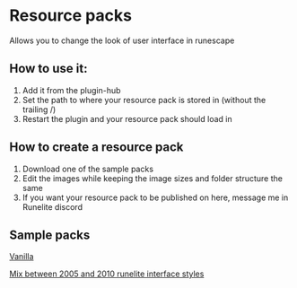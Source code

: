 # Resource packs
Allows you to change the look of user interface in runescape

## How to use it:
1. Add it from the plugin-hub
2. Set the path to where your resource pack is stored in (without the trailing /)
3. Restart the plugin and your resource pack should load in

## How to create a resource pack
1. Download one of the sample packs
2. Edit the images while keeping the image sizes and folder structure the same
3. If you want your resource pack to be published on here, message me in Runelite discord

## Sample packs
[Vanilla](https://github.com/melkypie/resource-packs/releases/download/1.0/Vanilla.zip)

[Mix between 2005 and 2010 runelite interface styles](https://github.com/melkypie/resource-packs/releases/download/1.0/Mix2005_2010.zip)
